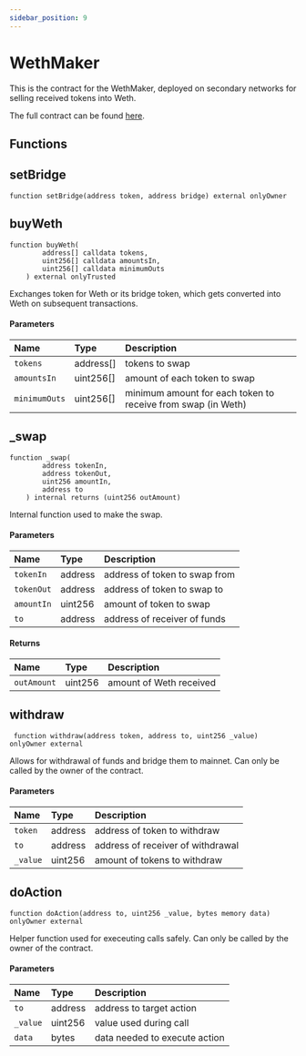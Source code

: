 ```yaml
---
sidebar_position: 9
---
```


# WethMaker

This is the contract for the WethMaker, deployed on secondary networks for selling received tokens into Weth.

The full contract can be found [here](https://github.com/sushiswap/unwindooor/blob/1657c857144ba8fd18d3eaf16895f702512057a6/contracts/WethMaker.sol).

## Functions

## setBridge

```solidity
function setBridge(address token, address bridge) external onlyOwner
```

## buyWeth

```solidity
function buyWeth(
        address[] calldata tokens,
        uint256[] calldata amountsIn,
        uint256[] calldata minimumOuts
    ) external onlyTrusted
```

Exchanges token for Weth or its bridge token, which gets converted into Weth on subsequent transactions.

#### Parameters

| Name          | Type      | Description                                                  |
| :------------ | :-------- | :----------------------------------------------------------- |
| `tokens`      | address[] | tokens to swap                                               |
| `amountsIn`   | uint256[] | amount of each token to swap                                 |
| `minimumOuts` | uint256[] | minimum amount for each token to receive from swap (in Weth) |

## \_swap

```solidity
function _swap(
        address tokenIn,
        address tokenOut,
        uint256 amountIn,
        address to
    ) internal returns (uint256 outAmount)
```

Internal function used to make the swap.

#### Parameters

| Name       | Type    | Description                   |
| :--------- | :------ | :---------------------------- |
| `tokenIn`  | address | address of token to swap from |
| `tokenOut` | address | address of token to swap to   |
| `amountIn` | uint256 | amount of token to swap       |
| `to`       | address | address of receiver of funds  |

#### Returns

| Name        | Type    | Description             |
| :---------- | :------ | :---------------------- |
| `outAmount` | uint256 | amount of Weth received |

## withdraw

```solidity
 function withdraw(address token, address to, uint256 _value) onlyOwner external
```

Allows for withdrawal of funds and bridge them to mainnet. Can only be called by the owner of the contract.

#### Parameters

| Name     | Type    | Description                       |
| :------- | :------ | :-------------------------------- |
| `token`  | address | address of token to withdraw      |
| `to`     | address | address of receiver of withdrawal |
| `_value` | uint256 | amount of tokens to withdraw      |

## doAction

```solidity
function doAction(address to, uint256 _value, bytes memory data) onlyOwner external
```

Helper function used for execeuting calls safely. Can only be called by the owner of the contract.

#### Parameters

| Name     | Type    | Description                   |
| :------- | :------ | :---------------------------- |
| `to`     | address | address to target action      |
| `_value` | uint256 | value used during call        |
| `data`   | bytes   | data needed to execute action |
